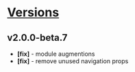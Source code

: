 # [Versions](https://github.com/Tracktor/design-system/releases)

## v2.0.0-beta.7
- **[fix]** - module augmentions
- **[fix]** - remove unused navigation props
